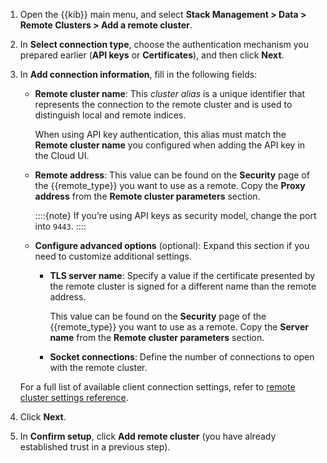 <!--
This snippet is in use in the following locations:
- ec-remote-cluster-same-ess.md
- ec-remote-cluster-other-ess.md
- ec-remote-cluster-ece.md
- ece-remote-cluster-same-ece.md
- ece-remote-cluster-other-ece.md
- ece-remote-cluster-ess.md

It requires remote_type substitution to be defined
-->
1. Open the {{kib}} main menu, and select **Stack Management > Data > Remote Clusters > Add a remote cluster**.
2. In **Select connection type**, choose the authentication mechanism you prepared earlier (**API keys** or **Certificates**), and then click **Next**.
3. In **Add connection information**, fill in the following fields:

    * **Remote cluster name**: This *cluster alias* is a unique identifier that represents the connection to the remote cluster and is used to distinguish local and remote indices.

      When using API key authentication, this alias must match the **Remote cluster name** you configured when adding the API key in the Cloud UI.

    * **Remote address**: This value can be found on the **Security** page of the {{remote_type}} you want to use as a remote. Copy the **Proxy address** from the **Remote cluster parameters** section.

      ::::{note}
      If you’re using API keys as security model, change the port into `9443`.
      ::::

    * **Configure advanced options** (optional): Expand this section if you need to customize additional settings.
      * **TLS server name**: Specify a value if the certificate presented by the remote cluster is signed for a different name than the remote address.

        This value can be found on the **Security** page of the {{remote_type}} you want to use as a remote. Copy the **Server name** from the **Remote cluster parameters** section.

      * **Socket connections**: Define the number of connections to open with the remote cluster.

    For a full list of available client connection settings, refer to [remote cluster settings reference](elasticsearch://reference/elasticsearch/configuration-reference/remote-clusters.md#remote-cluster-proxy-settings).

4. Click **Next**.
5. In **Confirm setup**, click **Add remote cluster** (you have already established trust in a previous step).
